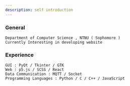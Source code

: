 ```yaml
---
description: self introduction
---
```



<h3 align="left"> General </h3>

```
Department of Computer Science , NTNU ( Sophomore )
Currently Interesting in developing website 
```

<h3 align="left"> Experience </h3>

```
GUI : PyQt / Tkinter / GTK   
Web : p5.js / SCSS / React
Data Communication : MQTT / Socket
Programming Languages : Python / C / C++ / JavaScript
```


